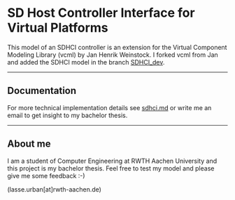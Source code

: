 # SD Host Controller Interface for Virtual Platforms

This model of an SDHCI controller is an extension for the Virtual Component Modeling Library (vcml)
by Jan Henrik Weinstock. I forked vcml from Jan and added the SDHCI model in the branch [SDHCI_dev](https://github.com/lasseUrban/vcml/tree/SDHCI_dev).

---
## Documentation
For more technical implementation details see [sdhci.md](https://github.com/lasseUrban/vcml/blob/SDHCI_dev/doc/models/sdhci.md) or write me an email to get insight to my bachelor thesis.

---
## About me
I am a student of Computer Engineering at RWTH Aachen University and this project is my bachelor thesis.
Feel free to test my model and please give me some feedback :-)

(lasse.urban[at]rwth-aachen.de)
